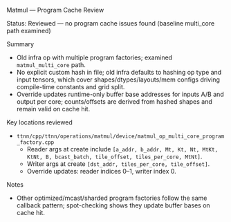 Matmul — Program Cache Review

Status: Reviewed — no program cache issues found (baseline multi_core path examined)

Summary
- Old infra op with multiple program factories; examined `matmul_multi_core` path.
- No explicit custom hash in file; old infra defaults to hashing op type and input tensors, which cover shapes/dtypes/layouts/mem configs driving compile-time constants and grid split.
- Override updates runtime-only buffer base addresses for inputs A/B and output per core; counts/offsets are derived from hashed shapes and remain valid on cache hit.

Key locations reviewed
- `ttnn/cpp/ttnn/operations/matmul/device/matmul_op_multi_core_program_factory.cpp`
  - Reader args at create include `[a_addr, b_addr, Mt, Kt, Nt, MtKt, KtNt, B, bcast_batch, tile_offset, tiles_per_core, MtNt]`.
  - Writer args at create `[dst_addr, tiles_per_core, tile_offset]`.
  - Override updates: reader indices 0–1, writer index 0.

Notes
- Other optimized/mcast/sharded program factories follow the same callback pattern; spot-checking shows they update buffer bases on cache hit.
